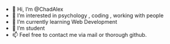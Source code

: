 - 👋 Hi, I’m @ChadAlex
- 👀 I’m interested in psychology , coding , working with people
- 🌱 I’m currently learning Web Development
- 💞️ I’m student
- 📫 Feel free to contact me via mail or thorough github.

<!---
ChadAlex/ChadAlex is a ✨ special ✨ repository because its `README.md` (this file) appears on your GitHub profile.
You can click the Preview link to take a look at your changes.
--->
